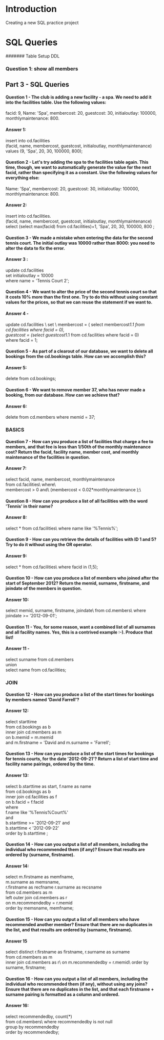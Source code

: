 
# Introduction 

Creating a new SQL practice project 

# SQL Queries 

####### Table Setup DDL 

### Question 1: show all members



## Part 3  - SQL Queries 

#### Question 1 - The club is adding a new facility - a spa. We need to add it into the facilities table. Use the following values:

facid: 9, Name: 'Spa', membercost: 20, guestcost: 30, initialoutlay: 100000, monthlymaintenance: 800.
#### Answer 1:
 insert into cd.facilities\
    (facid, name, membercost, guestcost, initialoutlay, monthlymaintenance)\
    values (9, 'Spa', 20, 30, 100000, 800);  

#### Question 2 - Let's try adding the spa to the facilities table again. This time, though, we want to automatically generate the value for the next facid, rather than specifying it as a constant. Use the following values for everything else:

Name: 'Spa', membercost: 20, guestcost: 30, initialoutlay: 100000, monthlymaintenance: 800.
#### Answer 2: 

insert into cd.facilities. \
    (facid, name, membercost, guestcost, initialoutlay, monthlymaintenance) \
    select (select max(facid) from cd.facilities)+1, 'Spa', 20, 30, 100000, 800 ;  

#### Question 3 - We made a mistake when entering the data for the second tennis court. The initial outlay was 10000 rather than 8000: you need to alter the data to fix the error.
#### Answer 3 :
update cd.facilities \
    set initialoutlay = 10000 \
    where name = 'Tennis Court 2';

#### Question 4 - We want to alter the price of the second tennis court so that it costs 10% more than the first one. Try to do this without using constant values for the prices, so that we can reuse the statement if we want to.
#### Answer 4 - 
update cd.facilities \ 
set \ 
	membercost = ( select membercost*1.1 from cd.facilities where facid = 0), \
	guestcost = (select guestcost*1.1 from cd.facilities where facid = 0) \
where facid = 1;

#### Question 5 - As part of a clearout of our database, we want to delete all bookings from the cd.bookings table. How can we accomplish this?

#### Answer 5: 
delete from cd.bookings;

#### Question 6 - We want to remove member 37, who has never made a booking, from our database. How can we achieve that?
#### Answer 6: 
delete from cd.members where memid = 37;

###    BASICS 

#### Question 7 - How can you produce a list of facilities that charge a fee to members, and that fee is less than 1/50th of the monthly maintenance cost? Return the facid, facility name, member cost, and monthly maintenance of the facilities in question.
#### Answer 7:
select facid, name, membercost, monthlymaintenance\
	from cd.facilities\ 
	where\  
		membercost > 0 and\ 
		(membercost < 0.02*monthlymaintenance );\

#### Question 8 - How can you produce a list of all facilities with the word 'Tennis' in their name?
#### Answer 8:
select * from cd.facilities\ 
where name like '%Tennis%';

#### Question 9 - How can you retrieve the details of facilities with ID 1 and 5? Try to do it without using the OR operator.
#### Answer 9:
select * from cd.facilities\ 
where facid in (1,5);

#### Question 10 - How can you produce a list of members who joined after the start of September 2012? Return the memid, surname, firstname, and joindate of the members in question.
#### Answer 10:
select memid, surname, firstname, joindate\ 
from cd.members\ 
where joindate >= '2012-09-01';

#### Question 11 - You, for some reason, want a combined list of all surnames and all facility names. Yes, this is a contrived example :-). Produce that list!
#### Answer 11 - 
select surname from cd.members\
union\
select name from cd.facilities;

### JOIN 

#### Question 12 - How can you produce a list of the start times for bookings by members named 'David Farrell'?
#### Answer 12:
select starttime\
from cd.bookings  as b\
inner join cd.members as m\
on b.memid = m.memid \
and m.firstname = 'David 
and m.surname = 'Farrell';

#### Question 13 - How can you produce a list of the start times for bookings for tennis courts, for the date '2012-09-21'? Return a list of start time and facility name pairings, ordered by the time.
#### Answer 13:
select b.starttime as start, f.name as name \
	from cd.bookings as b \
inner join cd.facilities as f \
	on b.facid = f.facid \
where \
	f.name like '%Tennis%Court%' \
and \
	b.starttime >= '2012-09-21' and \
	b.starttime < '2012-09-22’ \
order by b.starttime ;

#### Question 14 - How can you output a list of all members, including the individual who recommended them (if any)? Ensure that results are ordered by (surname, firstname).
#### Answer 14:
select m.firstname as memfname,\
	   m.surname as memsname,\
	   r.firstname as recfname
	   r.surname as recsname\
from cd.members as m\
left outer join cd.members as r \
on m.recommendedby = r.memid\
order by memsname, memfname;

#### Question 15 - How can you output a list of all members who have recommended another member? Ensure that there are no duplicates in the list, and that results are ordered by (surname, firstname).
#### Answer 15
select distinct r.firstname as firstname, r.surname as surname\
from cd.members as m \
inner join cd.members as r\ 
on m.recommendedby = r.memid\ 
order by surname, firstname;

#### Question 16 - How can you output a list of all members, including the individual who recommended them (if any), without using any joins? Ensure that there are no duplicates in the list, and that each firstname + surname pairing is formatted as a column and ordered.
#### Answer 16: 
select recommendedby, count(*)\
 from cd.members\ 
 where recommendedby is not null\
 group by recommendedby\
 order by recommendedby;
 
